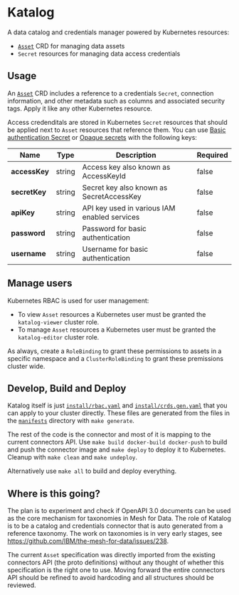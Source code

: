 # Katalog

A data catalog and credentials manager powered by Kubernetes resources:
- [`Asset`](docs/README.md#asset) CRD for managing data assets
- `Secret` resources for managing data access credentials

## Usage

An [`Asset`](docs/README.md#asset) CRD includes a reference to a credentials `Secret`, connection information, and other metadata such as columns and associated security tags. Apply it like any other Kubernetes resource. 

Access credenditals are stored in Kubernetes `Secret` resources that should be applied next to `Asset` resources that reference them. You can use [Basic authentication Secret](https://kubernetes.io/docs/concepts/configuration/secret/#basic-authentication-secret) or [Opaque secrets](https://kubernetes.io/docs/concepts/configuration/secret/#opaque-secrets) with the following keys: 
<table>
    <thead>
        <tr>
            <th>Name</th>
            <th>Type</th>
            <th>Description</th>
            <th>Required</th>
        </tr>
    </thead>
    <tbody><tr>
        <td><b>accessKey</b></td>
        <td>string</td>
        <td>Access key also known as AccessKeyId</td>
        <td>false</td>
      </tr><tr>
        <td><b>secretKey</b></td>
        <td>string</td>
        <td>Secret key also known as SecretAccessKey</td>
        <td>false</td>
      </tr><tr>
        <td><b>apiKey</b></td>
        <td>string</td>
        <td>API key used in various IAM enabled services</td>
        <td>false</td>
      </tr><tr>
        <td><b>password</b></td>
        <td>string</td>
        <td>Password for basic authentication</td>
        <td>false</td>
      </tr><tr>
        <td><b>username</b></td>
        <td>string</td>
        <td>Username for basic authentication</td>
        <td>false</td>
      </tr></tbody>
</table>

## Manage users

Kubernetes RBAC is used for user management:
* To view  `Asset` resources a Kubernetes user must be granted the `katalog-viewer` cluster role. 
* To manage `Asset` resources a Kubernetes user must be granted the `katalog-editor` cluster role.

As always, create a `RoleBinding` to grant these permissions to assets in a specific namespace and a `ClusterRoleBinding` to grant these premissions cluster wide.

## Develop, Build and Deploy

Katalog itself is just [`install/rbac.yaml`](install/rbac.yaml) and [`install/crds.gen.yaml`](install/crds.gen.yaml) that you can apply to your cluster directly. These files are generated from the files in the [`manifests`](manifests) directory with `make generate`.

The rest of the code is the connector and most of it is mapping to the current connectors API. Use `make build docker-build docker-push` to build and push the connector image and `make deploy` to deploy it to Kubernetes. Cleanup with `make clean` and `make undeploy`.

Alternatively use `make all` to build and deploy everything.

## Where is this going?

The plan is to experiment and check if OpenAPI 3.0 documents can be used as the core mechanism for taxonomies in Mesh for Data. The role of Katalog is to be a catalog and credentials connector that is auto generated from a reference taxonomy. The work on taxonomies is in very early stages, see https://github.com/IBM/the-mesh-for-data/issues/238.

The current `Asset` specification was directly imported from the existing connectors API (the proto definitions) without any thought of whether this specification is the right one to use. Moving forward the entire connectors API should be refined to avoid hardcoding and all structures should be reviewed.
